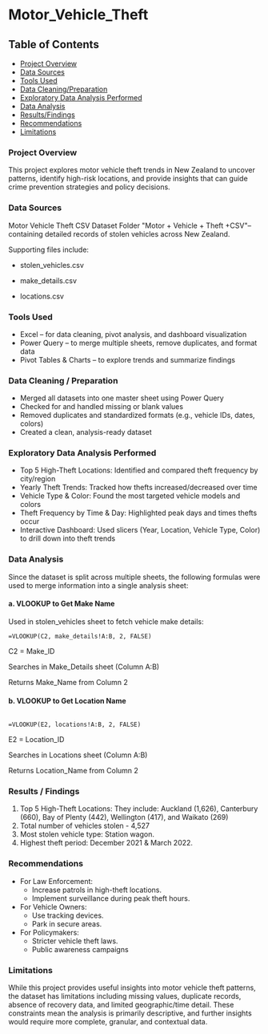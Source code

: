 # Motor_Vehicle_Theft

## Table of Contents
- [Project Overview](#project-overview)
- [Data Sources](#data-sources)
- [Tools Used](#tools-used)
- [Data Cleaning/Preparation](#data-cleaning--preparation)
- [Exploratory Data Analysis Performed](#exploratory-data-analysis-performed)
- [Data Analysis](#data-analysis)
- [Results/Findings](#results--findings)
- [Recommendations](#recommendations)
- [Limitations](#limitations)

### Project Overview
This project explores motor vehicle theft trends in New Zealand to uncover patterns, identify high-risk locations, and provide insights that can guide crime prevention strategies and policy decisions.

### Data Sources
Motor Vehicle Theft CSV Dataset Folder "Motor + Vehicle + Theft +CSV"– containing detailed records of stolen vehicles across New Zealand.

Supporting files include:

- stolen_vehicles.csv

- make_details.csv

- locations.csv

### Tools Used
- Excel – for data cleaning, pivot analysis, and dashboard visualization
- Power Query – to merge multiple sheets, remove duplicates, and format data
- Pivot Tables & Charts – to explore trends and summarize findings

### Data Cleaning / Preparation

- Merged all datasets into one master sheet using Power Query
- Checked for and handled missing or blank values
- Removed duplicates and standardized formats (e.g., vehicle IDs, dates, colors)
- Created a clean, analysis-ready dataset

### Exploratory Data Analysis Performed

- Top 5 High-Theft Locations: Identified and compared theft frequency by city/region
- Yearly Theft Trends: Tracked how thefts increased/decreased over time
- Vehicle Type & Color: Found the most targeted vehicle models and colors
- Theft Frequency by Time & Day: Highlighted peak days and times thefts occur
- Interactive Dashboard: Used slicers (Year, Location, Vehicle Type, Color) to drill down into theft trends

### Data Analysis

Since the dataset is split across multiple sheets, the following formulas were used to merge information into a single analysis sheet: 

 #### a. VLOOKUP to Get Make Name 

Used in stolen_vehicles sheet to fetch vehicle make details: 

```
=VLOOKUP(C2, make_details!A:B, 2, FALSE)

```

C2 = Make_ID 

Searches in Make_Details sheet (Column A:B) 

Returns Make_Name from Column 2


 ####  b. VLOOKUP to Get Location Name 

```

=VLOOKUP(E2, locations!A:B, 2, FALSE)

```

E2 = Location_ID 

Searches in Locations sheet (Column A:B) 

Returns Location_Name from Column 2 

### Results / Findings

1. Top 5 High-Theft Locations: They include: Auckland (1,626), Canterbury (660), Bay of Plenty (442), Wellington (417), and Waikato (269)
2. Total number of vehicles stolen - 4,527
3. Most stolen vehicle type: Station wagon.
4. Highest theft period: December 2021 & March 2022.

### Recommendations
- For Law Enforcement:
  - Increase patrols in high-theft locations.
  - Implement surveillance during peak theft hours.
- For Vehicle Owners:
  - Use tracking devices.
  - Park in secure areas.
- For Policymakers:
  - Stricter vehicle theft laws.
  - Public awareness campaigns

### Limitations
While this project provides useful insights into motor vehicle theft patterns, the dataset has limitations including missing values, duplicate records, absence of recovery data, and limited geographic/time detail. These constraints mean the analysis is primarily descriptive, and further insights would require more complete, granular, and contextual data.



  
